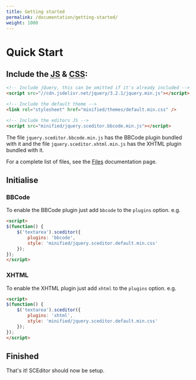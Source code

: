 ```yaml
---
title: Getting started
permalink: /documentation/getting-started/
weight: 1000
---
```


# Quick Start <a id="quick-start"></a>


## Include the <abbr title="JavaScript">JS</abbr> &amp; <abbr title="Cascading Style Sheet">CSS</abbr>: <a id="include"></a>

```html
<!-- Include jQuery, this can be omitted if it's already included -->
<script src="//cdn.jsdelivr.net/jquery/3.2.1/jquery.min.js"></script>

<!-- Include the default theme -->
<link rel="stylesheet" href="minified/themes/default.min.css" />

<!-- Include the editors JS -->
<script src="minified/jquery.sceditor.bbcode.min.js"></script>
```

The file `jquery.sceditor.bbcode.min.js` has the BBCode plugin bundled with it and the file `jquery.sceditor.xhtml.min.js` has the XHTML plugin bundled with it.

For a complete list of files, see the [Files](/documentation/files/) documentation page.


## Initialise <a id="initialise"></a>

### BBCode <a id="bbcode"></a>

To enable the BBCode plugin just add `bbcode` to the `plugins` option. e.g.

```html
<script>
$(function() {
	$('textarea').sceditor({
		plugins: 'bbcode',
		style: 'minified/jquery.sceditor.default.min.css'
	});
});
</script>
```

### XHTML <a id="xhtml"></a>

To enable the XHTML plugin just add `xhtml` to the `plugins` option. e.g.

```html
<script>
$(function() {
	$('textarea').sceditor({
		plugins: 'xhtml',
		style: 'minified/jquery.sceditor.default.min.css'
	});
});
</script>
```


## Finished

That's it! SCEditor should now be setup.
